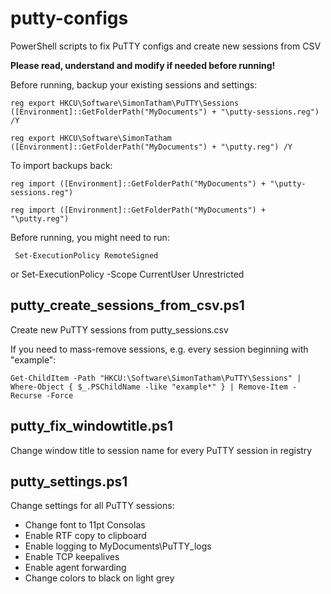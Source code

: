 # putty-configs
PowerShell scripts to fix PuTTY configs and create new sessions from CSV

**Please read, understand and modify if needed before running!**

Before running, backup your existing sessions and settings:

    reg export HKCU\Software\SimonTatham\PuTTY\Sessions ([Environment]::GetFolderPath("MyDocuments") + "\putty-sessions.reg") /Y

    reg export HKCU\Software\SimonTatham ([Environment]::GetFolderPath("MyDocuments") + "\putty.reg") /Y

To import backups back:

    reg import ([Environment]::GetFolderPath("MyDocuments") + "\putty-sessions.reg")

    reg import ([Environment]::GetFolderPath("MyDocuments") + "\putty.reg")

Before running, you might need to run:

     Set-ExecutionPolicy RemoteSigned

or
    Set-ExecutionPolicy -Scope CurrentUser Unrestricted

## putty_create_sessions_from_csv.ps1
Create new PuTTY sessions from putty_sessions.csv

If you need to mass-remove sessions, e.g. every session beginning with "example":

    Get-ChildItem -Path "HKCU:\Software\SimonTatham\PuTTY\Sessions" | Where-Object { $_.PSChildName -like "example*" } | Remove-Item -Recurse -Force

## putty_fix_windowtitle.ps1
Change window title to session name for every PuTTY session in registry

## putty_settings.ps1
Change settings for all PuTTY sessions:
- Change font to 11pt Consolas
- Enable RTF copy to clipboard
- Enable logging to MyDocuments\PuTTY_logs
- Enable TCP keepalives
- Enable agent forwarding
- Change colors to black on light grey
